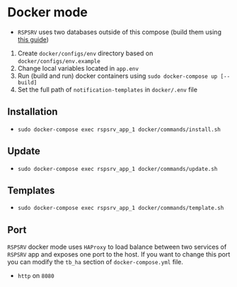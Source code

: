 # Docker mode

- `RSPSRV` uses two databases outside of this compose (build them using [this guide](INSTALL.md#Database))

1. Create `docker/configs/env` directory based on `docker/configs/env.example`
2. Change local variables located in `app.env`
3. Run (build and run) docker containers using `sudo docker-compose up [--build]`
4. Set the full path of `notification-templates` in `docker/.env` file

## Installation

- `sudo docker-compose exec rspsrv_app_1 docker/commands/install.sh`

## Update
- `sudo docker-compose exec rspsrv_app_1 docker/commands/update.sh`

## Templates
- `sudo docker-compose exec rspsrv_app_1 docker/commands/template.sh`


## Port

`RSPSRV` docker mode uses `HAProxy` to load balance between two services of `RSPSRV` app and exposes one port to the host. If you want to change this port you can modify the `tb_ha` section of `docker-compose.yml` file.

- `http` on `8080`